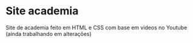 # Site academia
 Site de academia feito em HTML e CSS com base em videos no Youtube (ainda trabalhando em alterações)
